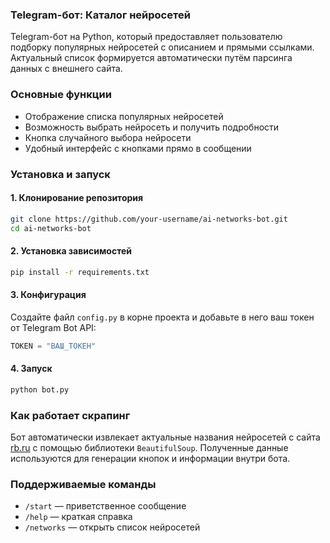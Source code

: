### Telegram-бот: Каталог нейросетей

Telegram-бот на Python, который предоставляет пользователю подборку популярных нейросетей с описанием и прямыми ссылками. Актуальный список формируется автоматически путём парсинга данных с внешнего сайта.

### Основные функции

- Отображение списка популярных нейросетей
- Возможность выбрать нейросеть и получить подробности
- Кнопка случайного выбора нейросети
- Удобный интерфейс с кнопками прямо в сообщении

### Установка и запуск

#### 1. Клонирование репозитория

```bash
git clone https://github.com/your-username/ai-networks-bot.git
cd ai-networks-bot
```

#### 2. Установка зависимостей

```bash
pip install -r requirements.txt
```

#### 3. Конфигурация

Создайте файл `config.py` в корне проекта и добавьте в него ваш токен от Telegram Bot API:

```python
TOKEN = "ВАШ_ТОКЕН"
```

#### 4. Запуск

```bash
python bot.py
```

### Как работает скрапинг

Бот автоматически извлекает актуальные названия нейросетей с сайта [rb.ru](https://rb.ru) с помощью библиотеки `BeautifulSoup`. Полученные данные используются для генерации кнопок и информации внутри бота.

### Поддерживаемые команды

- `/start` — приветственное сообщение
- `/help` — краткая справка
- `/networks` — открыть список нейросетей
